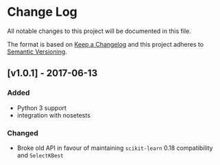 # Change Log
All notable changes to this project will be documented in this file.

The format is based on [Keep a Changelog](http://keepachangelog.com/)
and this project adheres to [Semantic Versioning](http://semver.org/).

## [v1.0.1] - 2017-06-13

### Added

*  Python 3 support
*  integration with nosetests

### Changed

*  Broke old API in favour of maintaining `scikit-learn` 0.18 compatibility and `SelectKBest`


